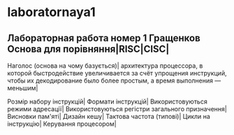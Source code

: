 # laboratornaya1
Лабораторная работа номер 1 Гращенков
Основа для порівняння|RISC|CISC|
-------------------------------------
Наголос (основа на чому базується)| архитектура процессора, в которой быстродействие увеличивается за счёт упрощения инструкций, чтобы их декодирование было более простым, а время выполнения — меньшим|




Розмір набору інструкцій|
Формати інструкцій|
Використовуються режими адресації|
Використовуються регістри загального призначення|
Висновки пам'яті|
Дизайн кешу|
Тактова частота (типові)|
Цикли на інструкцію|
Керування процесором|




 
